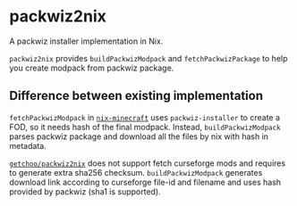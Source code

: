 # packwiz2nix

A packwiz installer implementation in Nix.

`packwiz2nix` provides `buildPackwizModpack` and `fetchPackwizPackage` to help you create modpack from packwiz package.

## Difference between existing implementation

`fetchPackwizModpack` in [`nix-minecraft`](https://github.com/Infinidoge/nix-minecraft) uses `packwiz-installer` to create a FOD, so it needs hash of the final modpack. Instead, `buildPackwizModpack` parses packwiz package and download all the files by nix with hash in metadata.

[`getchoo/packwiz2nix`](https://github.com/getchoo/packwiz2nix) does not support fetch curseforge mods and requires to generate extra sha256 checksum. `buildPackwizModpack` generates download link according to curseforge file-id and filename and uses hash provided by packwiz (sha1 is supported).